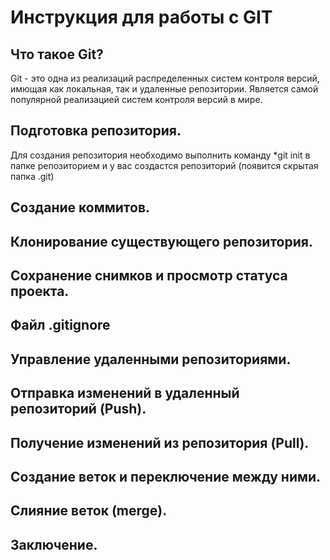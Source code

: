# Инструкция для работы с GIT

## Что такое Git?
Git - это одна из реализаций распределенных систем контроля версий, имющая как локальная, так и удаленные репозитории. Является самой популярной реализацией систем контроля версий в мире. 

## Подготовка репозитория.

Для создания репозитория необходимо выполнить команду *git init в папке репозиторием и у вас создастся репозиторий (появится скрытая папка .git)

## Создание коммитов. 

## Клонирование существующего репозитория.

## Сохранение снимков и просмотр статуса проекта.

## Файл .gitignore

## Управление удаленными репозиториями.

## Отправка изменений в удаленный репозиторий (Push).

## Получение изменений из репозитория (Pull).

## Создание веток и переключение между ними.

## Слияние веток (merge).

## Заключение.

